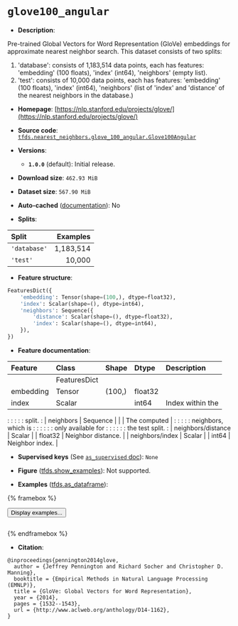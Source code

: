 <div itemscope itemtype="http://schema.org/Dataset">
  <div itemscope itemprop="includedInDataCatalog" itemtype="http://schema.org/DataCatalog">
    <meta itemprop="name" content="TensorFlow Datasets" />
  </div>
  <meta itemprop="name" content="glove100_angular" />
  <meta itemprop="description" content="Pre-trained Global Vectors for Word Representation (GloVe) embeddings for&#10;approximate nearest neighbor search. This dataset consists of two splits:&#10;&#10;  1. &#x27;database&#x27;: consists of 1,183,514 data points, each has features:&#10;    &#x27;embedding&#x27; (100 floats), &#x27;index&#x27; (int64), &#x27;neighbors&#x27; (empty list).&#10;  2. &#x27;test&#x27;: consists of 10,000 data points, each has features: &#x27;embedding&#x27; (100&#10;    floats), &#x27;index&#x27; (int64), &#x27;neighbors&#x27; (list of &#x27;index&#x27; and &#x27;distance&#x27;&#10;    of the nearest neighbors in the database.)&#10;&#10;To use this dataset:&#10;&#10;```python&#10;import tensorflow_datasets as tfds&#10;&#10;ds = tfds.load(&#x27;glove100_angular&#x27;, split=&#x27;train&#x27;)&#10;for ex in ds.take(4):&#10;  print(ex)&#10;```&#10;&#10;See [the guide](https://www.tensorflow.org/datasets/overview) for more&#10;informations on [tensorflow_datasets](https://www.tensorflow.org/datasets).&#10;&#10;" />
  <meta itemprop="url" content="https://www.tensorflow.org/datasets/catalog/glove100_angular" />
  <meta itemprop="sameAs" content="https://nlp.stanford.edu/projects/glove/" />
  <meta itemprop="citation" content="@inproceedings{pennington2014glove,&#10;  author = {Jeffrey Pennington and Richard Socher and Christopher D. Manning},&#10;  booktitle = {Empirical Methods in Natural Language Processing (EMNLP)},&#10;  title = {GloVe: Global Vectors for Word Representation},&#10;  year = {2014},&#10;  pages = {1532--1543},&#10;  url = {http://www.aclweb.org/anthology/D14-1162},&#10;}" />
</div>

# `glove100_angular`


*   **Description**:

Pre-trained Global Vectors for Word Representation (GloVe) embeddings for
approximate nearest neighbor search. This dataset consists of two splits:

1.  'database': consists of 1,183,514 data points, each has features:
    'embedding' (100 floats), 'index' (int64), 'neighbors' (empty list).
2.  'test': consists of 10,000 data points, each has features: 'embedding' (100
    floats), 'index' (int64), 'neighbors' (list of 'index' and 'distance' of the
    nearest neighbors in the database.)

*   **Homepage**:
    [https://nlp.stanford.edu/projects/glove/](https://nlp.stanford.edu/projects/glove/)

*   **Source code**:
    [`tfds.nearest_neighbors.glove_100_angular.Glove100Angular`](https://github.com/tensorflow/datasets/tree/master/tensorflow_datasets/nearest_neighbors/glove_100_angular/glove_100_angular.py)

*   **Versions**:

    *   **`1.0.0`** (default): Initial release.

*   **Download size**: `462.93 MiB`

*   **Dataset size**: `567.90 MiB`

*   **Auto-cached**
    ([documentation](https://www.tensorflow.org/datasets/performances#auto-caching)):
    No

*   **Splits**:

Split        | Examples
:----------- | --------:
`'database'` | 1,183,514
`'test'`     | 10,000

*   **Feature structure**:

```python
FeaturesDict({
    'embedding': Tensor(shape=(100,), dtype=float32),
    'index': Scalar(shape=(), dtype=int64),
    'neighbors': Sequence({
        'distance': Scalar(shape=(), dtype=float32),
        'index': Scalar(shape=(), dtype=int64),
    }),
})
```

*   **Feature documentation**:

| Feature            | Class        | Shape  | Dtype   | Description         |
| :----------------- | :----------- | :----- | :------ | :------------------ |
|                    | FeaturesDict |        |         |                     |
| embedding          | Tensor       | (100,) | float32 |                     |
| index              | Scalar       |        | int64   | Index within the    |
:                    :              :        :         : split.              :
| neighbors          | Sequence     |        |         | The computed        |
:                    :              :        :         : neighbors, which is :
:                    :              :        :         : only available for  :
:                    :              :        :         : the test split.     :
| neighbors/distance | Scalar       |        | float32 | Neighbor distance.  |
| neighbors/index    | Scalar       |        | int64   | Neighbor index.     |

*   **Supervised keys** (See
    [`as_supervised` doc](https://www.tensorflow.org/datasets/api_docs/python/tfds/load#args)):
    `None`

*   **Figure**
    ([tfds.show_examples](https://www.tensorflow.org/datasets/api_docs/python/tfds/visualization/show_examples)):
    Not supported.

*   **Examples**
    ([tfds.as_dataframe](https://www.tensorflow.org/datasets/api_docs/python/tfds/as_dataframe)):

<!-- mdformat off(HTML should not be auto-formatted) -->

{% framebox %}

<button id="displaydataframe">Display examples...</button>
<div id="dataframecontent" style="overflow-x:auto"></div>
<script>
const url = "https://storage.googleapis.com/tfds-data/visualization/dataframe/glove100_angular-1.0.0.html";
const dataButton = document.getElementById('displaydataframe');
dataButton.addEventListener('click', async () => {
  // Disable the button after clicking (dataframe loaded only once).
  dataButton.disabled = true;

  const contentPane = document.getElementById('dataframecontent');
  try {
    const response = await fetch(url);
    // Error response codes don't throw an error, so force an error to show
    // the error message.
    if (!response.ok) throw Error(response.statusText);

    const data = await response.text();
    contentPane.innerHTML = data;
  } catch (e) {
    contentPane.innerHTML =
        'Error loading examples. If the error persist, please open '
        + 'a new issue.';
  }
});
</script>

{% endframebox %}

<!-- mdformat on -->

*   **Citation**:

```
@inproceedings{pennington2014glove,
  author = {Jeffrey Pennington and Richard Socher and Christopher D. Manning},
  booktitle = {Empirical Methods in Natural Language Processing (EMNLP)},
  title = {GloVe: Global Vectors for Word Representation},
  year = {2014},
  pages = {1532--1543},
  url = {http://www.aclweb.org/anthology/D14-1162},
}
```


